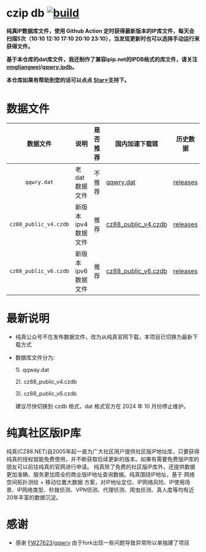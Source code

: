 # czip db  [![build](https://github.com/nmgliangwei/qqwry/actions/workflows/newqqwry.yml/badge.svg)](https://github.com/nmgliangwei/qqwry/actions/workflows/newqqwry.yml)
**纯真IP数据库文件，使用 Github Action 定时获得最新版本的IP库文件，每天会扫描5次（10:10 12:10 17:10 20:10 23:10），当发现更新时也可以选择手动运行来获得文件。**

**基于本仓库的dat库文件，我还制作了兼容ipip.net的IPDB格式的库文件，请关注[nmgliangwei](https://github.com/nmgliangwei)/[qqwry.ipdb](https://github.com/nmgliangwei/qqwry.ipdb)。**

**本仓库如果有帮助到您的话可以点点 [Star⭐](https://github.com/nmgliangwei/qqwry)支持下。**

# 数据文件

|数据文件|说明|是否推荐|国内加速下载链|历史数据|
|:---:|---|---|---|---|
|`qqwry.dat`|老 dat 数据文件|不推荐|[qqwry.dat](https://raw.gitmirror.com/nmgliangwei/qqwry/main/qqwry.dat)|[releases](https://github.com/nmgliangwei/qqwry/releases)|
|`cz88_public_v4.czdb`|新版本 ipv4 数据文件|推荐|[cz88_public_v4.czdb](https://raw.gitmirror.com/nmgliangwei/qqwry/main/cz88_public_v4.czdb)|[releases](https://github.com/nmgliangwei/qqwry/releases)|
|`cz88_public_v6.czdb`|新版本 ipv6 数据文件|推荐|[cz88_public_v6.czdb](https://raw.gitmirror.com/nmgliangwei/qqwry/main/cz88_public_v6.czdb)|[releases](https://github.com/nmgliangwei/qqwry/releases)|

# 最新说明

- 纯真公众号不在发布数据文件，改为从纯真官网下载，本项目已切换为最新下载方式
- 数据库文件分为:

  1). qqway.dat
  
  2). cz88_public_v4.czdb
  
  3). cz88_public_v6.czdb
  
  建议尽快切换到 czdb 格式，dat 格式官方在 2024 年 10 月份停止维护。

# 纯真社区版IP库
纯真(CZ88.NET)自2005年起一直为广大社区用户提供社区版IP地址库，只要获得纯真的授权就能免费使用，并不断获取后续更新的版本。如果有需要免费版IP库的朋友可以前往纯真的官网进行申请。
纯真除了免费的社区版IP库外，还提供数据更加准确、服务更加周全的商业版IP地址查询数据。纯真围绕IP地址，基于 网络空间拓扑测绘 + 移动位置大数据 方案，对IP地址定位、IP网络风险、IP使用场景、IP网络类型、秒拨侦测、VPN侦测、代理侦测、爬虫侦测、真人度等均有近20年丰富的数据沉淀。

# 感谢

- 感谢 [FW27623](https://github.com/FW27623)/[qqwry](https://github.com/FW27623/qqwry) 由于fork出现一些问题导致异常所以单独建了项目
